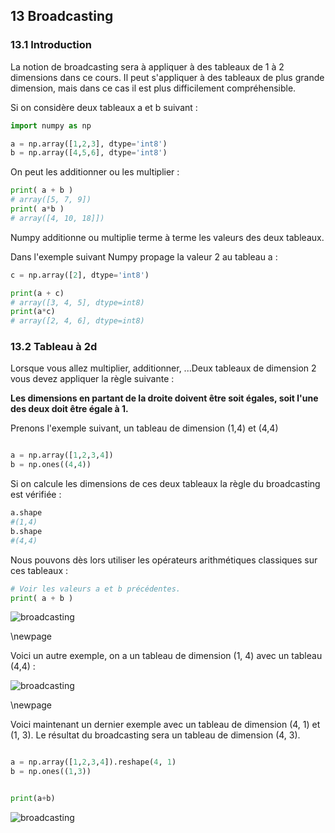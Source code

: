 
## 13 Broadcasting

### 13.1 Introduction

La notion de broadcasting sera à appliquer à des tableaux de 1 à 2 dimensions dans ce cours. Il peut s'appliquer à des tableaux de plus grande dimension, mais dans ce cas il est plus difficilement compréhensible.

Si on considère deux tableaux a et b suivant :

```python
import numpy as np

a = np.array([1,2,3], dtype='int8')
b = np.array([4,5,6], dtype='int8')

```

On peut les additionner ou les multiplier :

```python
print( a + b )
# array([5, 7, 9])
print( a*b )
# array([4, 10, 18]])
```

Numpy additionne ou multiplie terme à terme les valeurs des deux tableaux.

Dans l'exemple suivant Numpy propage la valeur 2 au tableau a :

```python
c = np.array([2], dtype='int8')

print(a + c)
# array([3, 4, 5], dtype=int8)
print(a*c)
# array([2, 4, 6], dtype=int8)
```

### 13.2 Tableau à 2d

Lorsque vous allez multiplier, additionner, ...Deux tableaux de dimension 2 vous devez appliquer la règle suivante :

**Les dimensions en partant de la droite doivent être soit égales, soit l'une des deux doit être égale à 1.**

Prenons l'exemple suivant, un tableau de dimension (1,4) et (4,4)

```python

a = np.array([1,2,3,4])
b = np.ones((4,4))

```

Si on calcule les dimensions de ces deux tableaux la règle du broadcasting est vérifiée :

```python
a.shape
#(1,4)
b.shape
#(4,4)
```

Nous pouvons dès lors utiliser les opérateurs arithmétiques classiques sur ces tableaux :

```python
# Voir les valeurs a et b précédentes.
print( a + b )
```

![broadcasting](images/broadcasting_01.png)

\newpage

Voici un autre exemple, on a un tableau de dimension (1, 4) avec un tableau (4,4) :

![broadcasting](images/broadcasting_02.png)

\newpage

Voici maintenant un dernier exemple avec un tableau de dimension (4, 1) et (1, 3). Le résultat du broadcasting sera un tableau de dimension (4, 3).

```python

a = np.array([1,2,3,4]).reshape(4, 1)
b = np.ones((1,3))


print(a+b)
```

![broadcasting](images/broadcasting_03.png)
